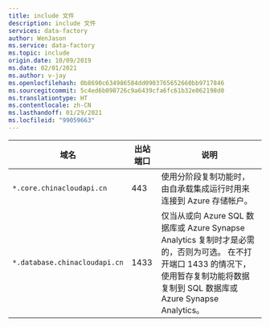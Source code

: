 ```yaml
---
title: include 文件
description: include 文件
services: data-factory
author: WenJason
ms.service: data-factory
ms.topic: include
origin.date: 10/09/2019
ms.date: 02/01/2021
ms.author: v-jay
ms.openlocfilehash: 0b8690c634986584dd0903765652660bb9717846
ms.sourcegitcommit: 5c4ed6b098726c9a6439cfa6fc61b32e062198d0
ms.translationtype: HT
ms.contentlocale: zh-CN
ms.lasthandoff: 01/29/2021
ms.locfileid: "99059663"
---
```

| 域名                  | 出站端口 | 说明                              |
| ----------------------------- | -------------- | ---------------------------------------- |
| `*.core.chinacloudapi.cn`          | 443            | 使用分阶段复制功能时，由自承载集成运行时用来连接到 Azure 存储帐户。 |
| `*.database.chinacloudapi.cn`      | 1433           | 仅当从或向 Azure SQL 数据库或 Azure Synapse Analytics 复制时才是必需的，否则为可选。 在不打开端口 1433 的情况下，使用暂存复制功能将数据复制到 SQL 数据库或 Azure Synapse Analytics。 |
